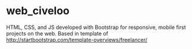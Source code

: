 # web_civeloo
HTML, CSS, and JS developed with Bootstrap for responsive, mobile first projects on the web.
Based in template of http://startbootstrap.com/template-overviews/freelancer/
